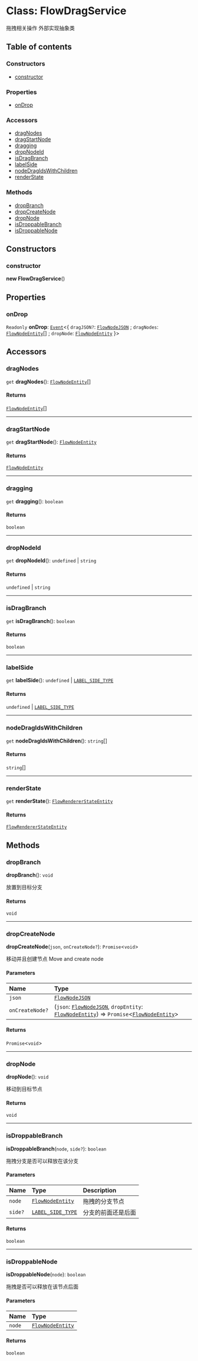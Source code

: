 # Class: FlowDragService

拖拽相关操作
外部实现抽象类

## Table of contents

### Constructors

* [constructor](/en/auto-docs/free-layout-editor/classes/FlowDragService.md#constructor)

### Properties

* [onDrop](/en/auto-docs/free-layout-editor/classes/FlowDragService.md#ondrop)

### Accessors

* [dragNodes](/en/auto-docs/free-layout-editor/classes/FlowDragService.md#dragnodes)
* [dragStartNode](/en/auto-docs/free-layout-editor/classes/FlowDragService.md#dragstartnode)
* [dragging](/en/auto-docs/free-layout-editor/classes/FlowDragService.md#dragging)
* [dropNodeId](/en/auto-docs/free-layout-editor/classes/FlowDragService.md#dropnodeid)
* [isDragBranch](/en/auto-docs/free-layout-editor/classes/FlowDragService.md#isdragbranch)
* [labelSide](/en/auto-docs/free-layout-editor/classes/FlowDragService.md#labelside)
* [nodeDragIdsWithChildren](/en/auto-docs/free-layout-editor/classes/FlowDragService.md#nodedragidswithchildren)
* [renderState](/en/auto-docs/free-layout-editor/classes/FlowDragService.md#renderstate)

### Methods

* [dropBranch](/en/auto-docs/free-layout-editor/classes/FlowDragService.md#dropbranch)
* [dropCreateNode](/en/auto-docs/free-layout-editor/classes/FlowDragService.md#dropcreatenode)
* [dropNode](/en/auto-docs/free-layout-editor/classes/FlowDragService.md#dropnode)
* [isDroppableBranch](/en/auto-docs/free-layout-editor/classes/FlowDragService.md#isdroppablebranch)
* [isDroppableNode](/en/auto-docs/free-layout-editor/classes/FlowDragService.md#isdroppablenode)

## Constructors

### constructor

**new FlowDragService**()

## Properties

### onDrop

`Readonly` **onDrop**: [`Event`](/en/auto-docs/free-layout-editor/interfaces/Event-1.md)<{ `dragJSON?`: [`FlowNodeJSON`](/en/auto-docs/free-layout-editor/interfaces/FlowNodeJSON.md) ; `dragNodes`: [`FlowNodeEntity`](/en/auto-docs/free-layout-editor/classes/FlowNodeEntity-1.md)\[] ; `dropNode`: [`FlowNodeEntity`](/en/auto-docs/free-layout-editor/classes/FlowNodeEntity-1.md)  }>

## Accessors

### dragNodes

`get` **dragNodes**(): [`FlowNodeEntity`](/en/auto-docs/free-layout-editor/classes/FlowNodeEntity-1.md)\[]

#### Returns

[`FlowNodeEntity`](/en/auto-docs/free-layout-editor/classes/FlowNodeEntity-1.md)\[]

***

### dragStartNode

`get` **dragStartNode**(): [`FlowNodeEntity`](/en/auto-docs/free-layout-editor/classes/FlowNodeEntity-1.md)

#### Returns

[`FlowNodeEntity`](/en/auto-docs/free-layout-editor/classes/FlowNodeEntity-1.md)

***

### dragging

`get` **dragging**(): `boolean`

#### Returns

`boolean`

***

### dropNodeId

`get` **dropNodeId**(): `undefined` | `string`

#### Returns

`undefined` | `string`

***

### isDragBranch

`get` **isDragBranch**(): `boolean`

#### Returns

`boolean`

***

### labelSide

`get` **labelSide**(): `undefined` | [`LABEL_SIDE_TYPE`](/en/auto-docs/free-layout-editor/enums/LABEL_SIDE_TYPE.md)

#### Returns

`undefined` | [`LABEL_SIDE_TYPE`](/en/auto-docs/free-layout-editor/enums/LABEL_SIDE_TYPE.md)

***

### nodeDragIdsWithChildren

`get` **nodeDragIdsWithChildren**(): `string`\[]

#### Returns

`string`\[]

***

### renderState

`get` **renderState**(): [`FlowRendererStateEntity`](/en/auto-docs/free-layout-editor/classes/FlowRendererStateEntity.md)

#### Returns

[`FlowRendererStateEntity`](/en/auto-docs/free-layout-editor/classes/FlowRendererStateEntity.md)

## Methods

### dropBranch

**dropBranch**(): `void`

放置到目标分支

#### Returns

`void`

***

### dropCreateNode

**dropCreateNode**(`json`, `onCreateNode?`): `Promise`<`void`>

移动并且创建节点
Move and create node

#### Parameters

| Name | Type |
| :------ | :------ |
| `json` | [`FlowNodeJSON`](/en/auto-docs/free-layout-editor/interfaces/FlowNodeJSON.md) |
| `onCreateNode?` | (`json`: [`FlowNodeJSON`](/en/auto-docs/free-layout-editor/interfaces/FlowNodeJSON.md), `dropEntity`: [`FlowNodeEntity`](/en/auto-docs/free-layout-editor/classes/FlowNodeEntity-1.md)) => `Promise`<[`FlowNodeEntity`](/en/auto-docs/free-layout-editor/classes/FlowNodeEntity-1.md)> |

#### Returns

`Promise`<`void`>

***

### dropNode

**dropNode**(): `void`

移动到目标节点

#### Returns

`void`

***

### isDroppableBranch

**isDroppableBranch**(`node`, `side?`): `boolean`

拖拽分支是否可以释放在该分支

#### Parameters

| Name | Type | Description |
| :------ | :------ | :------ |
| `node` | [`FlowNodeEntity`](/en/auto-docs/free-layout-editor/classes/FlowNodeEntity-1.md) | 拖拽的分支节点 |
| `side?` | [`LABEL_SIDE_TYPE`](/en/auto-docs/free-layout-editor/enums/LABEL_SIDE_TYPE.md) | 分支的前面还是后面 |

#### Returns

`boolean`

***

### isDroppableNode

**isDroppableNode**(`node`): `boolean`

拖拽是否可以释放在该节点后面

#### Parameters

| Name | Type |
| :------ | :------ |
| `node` | [`FlowNodeEntity`](/en/auto-docs/free-layout-editor/classes/FlowNodeEntity-1.md) |

#### Returns

`boolean`
